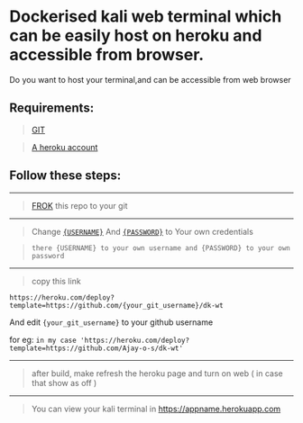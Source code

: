 # Dockerised kali web terminal which can be easily host on heroku and accessible from browser.



Do you want to host your terminal,and can be accessible from web browser


## Requirements:

> [GIT](https://github.com/login)

> [A heroku account](http://heroku.com)


## Follow these steps:

---

> [FROK](https://github.com/Ajay-o-s/dk-wt/fork) this repo to your git
---
> Change [`{USERNAME}`](https://github.com/Ajay-o-s/dk-wt/blob/main/heroku.yml#L5) And [`{PASSWORD}`](https://github.com/Ajay-o-s/dk-wt/blob/main/heroku.yml#L5) to Your own credentials
 
 > `there {USERNAME} to your own username and {PASSWORD} to your own password`
---
> copy this link  
```
https://heroku.com/deploy?template=https://github.com/{your_git_username}/dk-wt
```
 And edit `{your_git_username}` to your github username 
 
for eg:
    `in my case 'https://heroku.com/deploy?template=https://github.com/Ajay-o-s/dk-wt'`

---

> after build, make refresh the heroku page and turn on web ( in case that show as off )
 
---

> You can view your kali terminal in https://appname.herokuapp.com

